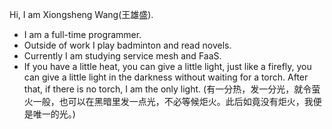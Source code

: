 Hi, I am Xiongsheng Wang(王雄盛).

- I am a full-time programmer.
- Outside of work I play badminton and read novels.
- Currently I am studying service mesh and FaaS.
- If you have a little heat, you can give a little light,
just like a firefly, you can give a little light in the darkness without waiting for a torch.
After that, if there is no torch, I am the only light.
(有一分热，发一分光，就令萤火一般，也可以在黑暗里发一点光，不必等候炬火。此后如竟没有炬火，我便是唯一的光。)
